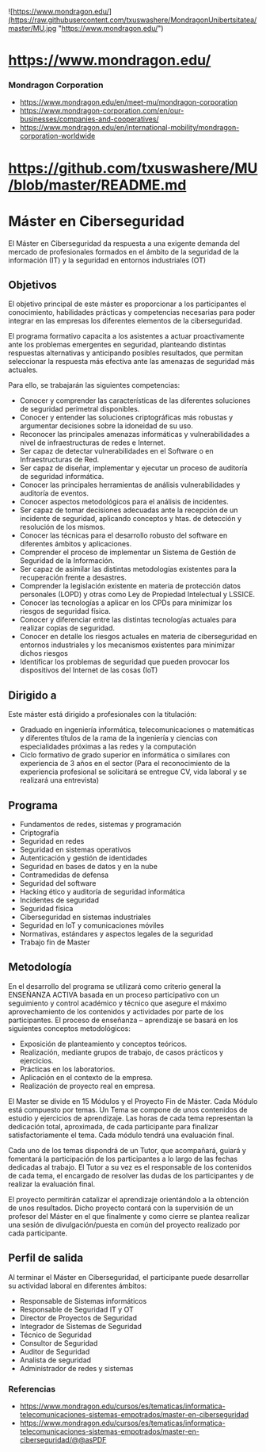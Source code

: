 ![https://www.mondragon.edu/](https://raw.githubusercontent.com/txuswashere/MondragonUnibertsitatea/master/MU.jpg "https://www.mondragon.edu/")
# https://www.mondragon.edu/

### Mondragon Corporation
* https://www.mondragon.edu/en/meet-mu/mondragon-corporation
* https://www.mondragon-corporation.com/en/our-businesses/companies-and-cooperatives/
* https://www.mondragon.edu/en/international-mobility/mondragon-corporation-worldwide


# https://github.com/txuswashere/MU/blob/master/README.md
# Máster en Ciberseguridad

El Máster en Ciberseguridad da respuesta a una exigente demanda del mercado de profesionales formados en el ámbito de la seguridad de la información (IT) y la seguridad en entornos industriales (OT)


## Objetivos

El objetivo principal de este máster es proporcionar a los participantes el conocimiento, habilidades prácticas y competencias necesarias para poder integrar en las empresas los diferentes elementos de la ciberseguridad.

El programa formativo capacita a los asistentes a actuar proactivamente ante los problemas emergentes en seguridad, planteando distintas respuestas alternativas y anticipando posibles resultados, que permitan seleccionar la respuesta más efectiva ante las amenazas de seguridad más actuales.

Para ello, se trabajarán las siguientes competencias:
* Conocer y comprender las características de las diferentes soluciones de seguridad perimetral disponibles.
* Conocer y entender las soluciones criptográficas más robustas y argumentar decisiones sobre la idoneidad de su uso.
* Reconocer las principales amenazas informáticas y vulnerabilidades a nivel de infraestructuras de redes e Internet.
* Ser capaz de detectar vulnerabilidades en el Software o en Infraestructuras de Red.
* Ser capaz de diseñar, implementar y ejecutar un proceso de auditoría de seguridad informática.
* Conocer las principales herramientas de análisis vulnerabilidades y auditoría de eventos.
* Conocer aspectos metodológicos para el análisis de incidentes.
* Ser capaz de tomar decisiones adecuadas ante la recepción de un incidente de seguridad, aplicando conceptos y htas. de detección y resolución de los mismos.
* Conocer las técnicas para el desarrollo robusto del software en diferentes ámbitos y aplicaciones.
* Comprender el proceso de implementar un Sistema de Gestión de Seguridad de la Información.
* Ser capaz de asimilar las distintas metodologías existentes para la recuperación frente a desastres.
* Comprender la legislación existente en materia de protección datos personales (LOPD) y otras como Ley de Propiedad Intelectual y LSSICE.
* Conocer las tecnologías a aplicar en los CPDs para minimizar los riesgos de seguridad física.
* Conocer y diferenciar entre las distintas tecnologías actuales para realizar copias de seguridad.
* Conocer en detalle los riesgos actuales en materia de ciberseguridad en entornos industriales y los mecanismos existentes para minimizar dichos riesgos
* Identificar los problemas de seguridad que pueden provocar los dispositivos del Internet de las cosas (IoT)


## Dirigido a

Este máster está dirigido a profesionales con la titulación:
* Graduado en ingeniería informática, telecomunicaciones o matemáticas y diferentes títulos de la rama de la ingeniería y ciencias con especialidades próximas a las redes y la computación
* Ciclo formativo de grado superior en informática o similares con experiencia de 3 años en el sector (Para el reconocimiento de la experiencia profesional se solicitará se entregue CV, vida laboral y se realizará una entrevista)


## Programa

* Fundamentos de redes, sistemas y programación
* Criptografía
* Seguridad en redes
* Seguridad en sistemas operativos
* Autenticación y gestión de identidades
* Seguridad en bases de datos y en la nube
* Contramedidas de defensa
* Seguridad del software
* Hacking ético y auditoría de seguridad informática
* Incidentes de seguridad
* Seguridad física
* Ciberseguridad en sistemas industriales
* Seguridad en IoT y comunicaciones móviles
* Normativas, estándares y aspectos legales de la seguridad
* Trabajo fin de Master



## Metodología

En el desarrollo del programa se utilizará como criterio general la ENSEÑANZA ACTIVA basada en un proceso participativo con un seguimiento y control académico y técnico que asegure el máximo aprovechamiento de los contenidos y actividades por parte de los participantes. El proceso de enseñanza – aprendizaje se basará en los siguientes conceptos metodológicos:
* Exposición de planteamiento y conceptos teóricos.
* Realización, mediante grupos de trabajo, de casos prácticos y ejercicios.
* Prácticas en los laboratorios.
* Aplicación en el contexto de la empresa.
* Realización de proyecto real en empresa.

El Master se divide en 15 Módulos y el Proyecto Fin de Máster. Cada Módulo está compuesto por temas. Un Tema se compone de unos contenidos de estudio y ejercicios de aprendizaje. Las horas de cada tema representan la dedicación total, aproximada, de cada participante para finalizar satisfactoriamente el tema. Cada módulo tendrá una evaluación final.

Cada uno de los temas dispondrá de un Tutor, que acompañará, guiará y fomentará la participación de los participantes a lo largo de las fechas dedicadas al trabajo. El Tutor a su vez es el responsable de los contenidos de cada tema, el encargado de resolver las dudas de los participantes y de realizar la evaluación final.

El proyecto permitirán catalizar el aprendizaje orientándolo a la obtención de unos resultados. Dicho proyecto contará con la supervisión de un profesor del Máster en el que finalmente y como cierre se plantea realizar una sesión de divulgación/puesta en común del proyecto realizado por cada participante.



## Perfil de salida

Al terminar el Máster en Ciberseguridad, el participante puede desarrollar su actividad laboral en diferentes ámbitos:

* Responsable de Sistemas informáticos
* Responsable de Seguridad IT y OT
* Director de Proyectos de Seguridad
* Integrador de Sistemas de Seguridad
* Técnico de Seguridad
* Consultor de Seguridad
* Auditor de Seguridad
* Analista de seguridad
* Administrador de redes y sistemas


### Referencias
* https://www.mondragon.edu/cursos/es/tematicas/informatica-telecomunicaciones-sistemas-empotrados/master-en-ciberseguridad
* https://www.mondragon.edu/cursos/es/tematicas/informatica-telecomunicaciones-sistemas-empotrados/master-en-ciberseguridad/@@asPDF
